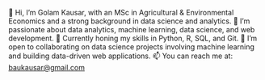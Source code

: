 👋 Hi, I’m Golam Kausar, with an MSc in Agricultural & Environmental Economics and a strong background in data science and analytics.
👀 I’m passionate about data analytics, machine learning, data science, and web development.
🌱 Currently honing my skills in Python, R, SQL, and Git.
💞️ I’m open to collaborating on data science projects involving machine learning and building data-driven web applications.
📫 You can reach me at: baukausar@gmail.com
